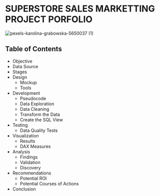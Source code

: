 # SUPERSTORE SALES MARKETTING PROJECT PORFOLIO
![pexels-karolina-grabowska-5650037 (1)](https://github.com/kipngetichs/Super-Store-Project/assets/169267198/5d83f903-d94d-481d-88c2-af68ad4f6af8)

## Table of Contents
  - Objective 
- Data Source
- Stages
- Design
  - Mockup
   - Tools
- Development
   - Pseudocode
   - Data Exploration
   - Data Cleaning
   - Transform the Data
   - Create the SQL View
- Testing
  - Data Quality Tests
- Visualization
  - Results
  - DAX Measures
-  Analysis
    - Findings
     - Validation
    - Discovery
 - Recommendations
    - Potential ROI
    -  Potential Courses of Actions 
 - Conclusion
